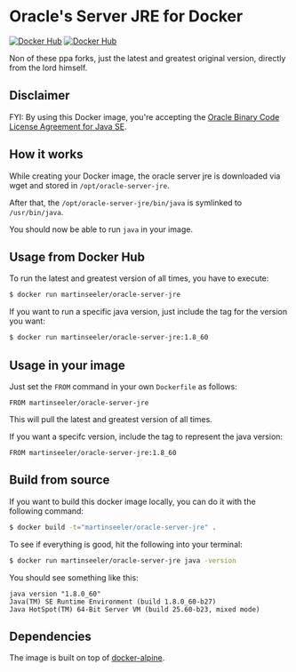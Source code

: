 # Oracle's Server JRE for Docker

[![Docker Hub](https://img.shields.io/docker/pulls/martinseeler/oracle-server-jre.svg?style=flat-square)](https://registry.hub.docker.com/u/martinseeler/oracle-server-jre/)
[![Docker Hub](https://img.shields.io/docker/stars/martinseeler/oracle-server-jre.svg?style=flat-square)](https://registry.hub.docker.com/u/martinseeler/oracle-server-jre/)

Non of these ppa forks, just the latest and greatest original version, directly from the lord himself.


## Disclaimer
FYI: By using this Docker image, you're accepting the [Oracle Binary Code License Agreement for Java SE](http://www.oracle.com/technetwork/java/javase/terms/license/index.html).

## How it works

While creating your Docker image, the oracle server jre is downloaded via wget and stored in `/opt/oracle-server-jre`.

After that, the `/opt/oracle-server-jre/bin/java` is symlinked to `/usr/bin/java`.

You should now be able to run `java` in your image.


## Usage from Docker Hub

To run the latest and greatest version of all times, you have to execute:
```bash
$ docker run martinseeler/oracle-server-jre
```

If you want to run a specific java version, just include the tag for the version you want:

```bash
$ docker run martinseeler/oracle-server-jre:1.8_60
```

## Usage in your image

Just set the `FROM` command in your own `Dockerfile` as follows:
```
FROM martinseeler/oracle-server-jre
```

This will pull the latest and greatest version of all times.

If you want a specifc version, include the tag to represent the java version:
```
FROM martinseeler/oracle-server-jre:1.8_60
```


## Build from source

If you want to build this docker image locally, you can do it with the following command:

```bash
$ docker build -t="martinseeler/oracle-server-jre" .
```

To see if everything is good, hit the following into your terminal:

```bash
$ docker run martinseeler/oracle-server-jre java -version
```

You should see something like this:

```
java version "1.8.0_60"
Java(TM) SE Runtime Environment (build 1.8.0_60-b27)
Java HotSpot(TM) 64-Bit Server VM (build 25.60-b23, mixed mode)
```

## Dependencies

The image is built on top of [docker-alpine](https://github.com/gliderlabs/docker-alpine).

